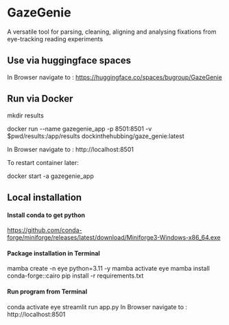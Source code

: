 # GazeGenie

A versatile tool for parsing, cleaning, aligning and analysing fixations from eye-tracking reading experiments

## Use via huggingface spaces

In Browser navigate to : https://huggingface.co/spaces/bugroup/GazeGenie

## Run via Docker

mkdir results

docker run --name gazegenie_app -p 8501:8501 -v $pwd/results:/app/results dockinthehubbing/gaze_genie:latest

In Browser navigate to : http://localhost:8501 

To restart container later:

docker start -a gazegenie_app

## Local installation
#### Install conda to get python

https://github.com/conda-forge/miniforge/releases/latest/download/Miniforge3-Windows-x86_64.exe

#### Package installation in Terminal

mamba create -n eye python=3.11 -y
mamba activate eye
mamba install conda-forge::cairo
pip install -r requirements.txt

#### Run program from Terminal

conda activate eye 
streamlit run app.py
In Browser navigate to : http://localhost:8501 